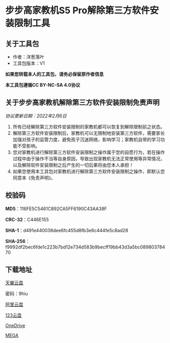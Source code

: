 # 步步高家教机S5 Pro解除第三方软件安装限制工具

## 关于工具包
- 作者：洋葱落叶
- 工具包版本：V1

**如果您转载本人的工具包，请务必保留原作者信息**

**本工具包遵循CC BY-NC-SA 4.0协议**

## 关于步步高家教机解除第三方软件安装限制免责声明
*协议更新日期：2022年2月6日*
1. 所有已经解除第三方软件安装限制的家教机都可以恢复到解除限制前之状态。
2. 解除第三方软件安装限制后，家教机可以无限制地安装第三方软件，需要家长加强对孩子的监管力度，避免孩子沉迷网络，影响学习；家教机自带的学习功能不受影响。
3. 您对家教机进行解除第三方软件安装限制之操作属于您的自愿行为，若在操作过程中由于操作不当等自身原因，导致出现家教机无法正常使用等异常情况，以及解除软件安装限制之后产生的一切后果将由您本人承担！
4. 如果您使用本工具包对家教机进行解除第三方软件安装限制之操作，即默认您同意本《免责声明》。

## 校验码
**MD5**：116FE5C5461C892CA5FF6190C43AA38F

**CRC-32**：C446E155

**SHA-1**：d491e440038dee6fc455d8fb3e6c444fe5c8ad28

**SHA-256**：f9992df2bec6fde1c223b7bd12e734d583b9becff19bb43d3a5bc08980378470

## 下载地址
[天翼云盘](https://cloud.189.cn/t/iAVNRjnUVRfu)

密码：9hiu

[阿里云盘](https://www.aliyundrive.com/s/oSfEn4XVicU)

[123云盘](https://www.123pan.com/s/FbyrVv-CHqBH)

[OneDrive](https://dljz-my.sharepoint.com/:f:/g/personal/ycly_nii_ink/Ej5PP8roABNLmiSu6_00SFwBfM46vzEE8gSyerBP7uNXRA?e=4AEYzB)

[MEGA](https://mega.nz/folder/0b0UGADC#Q9ki_S0TqkasaRDMvR8bnw)
